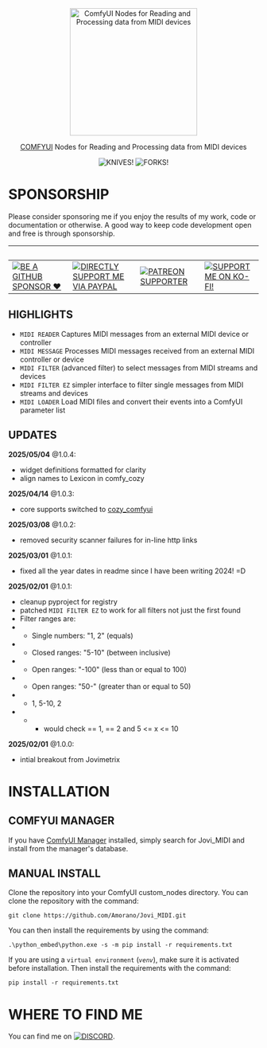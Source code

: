 <div align="center">

<picture>
  <source srcset="https://raw.githubusercontent.com/Amorano/Jovimetrix-examples/refs/heads/master/res/logo-jovi_midi.png">
  <img alt="ComfyUI Nodes for Reading and Processing data from MIDI devices" width="256" height="256">
</picture>

</div>

<div align="center">

<a href="https://github.com/comfyanonymous/ComfyUI">COMFYUI</a> Nodes for Reading and Processing data from MIDI devices

</div>

<div align="center">

![KNIVES!](https://badgen.net/github/open-issues/Amorano/Jovi_MIDI)
![FORKS!](https://badgen.net/github/forks/Amorano/Jovi_MIDI)

</div>

<!---------------------------------------------------------------------------->

# SPONSORSHIP

Please consider sponsoring me if you enjoy the results of my work, code or documentation or otherwise. A good way to keep code development open and free is through sponsorship.

<div align="center">

&nbsp;|&nbsp;|&nbsp;|&nbsp;
-|-|-|-
[![BE A GITHUB SPONSOR ❤️](https://img.shields.io/badge/sponsor-30363D?style=for-the-badge&logo=GitHub-Sponsors&logoColor=#EA4AAA)](https://github.com/sponsors/Amorano) | [![DIRECTLY SUPPORT ME VIA PAYPAL](https://img.shields.io/badge/PayPal-00457C?style=for-the-badge&logo=paypal&logoColor=white)](https://www.paypal.com/paypalme/onarom) | [![PATREON SUPPORTER](https://img.shields.io/badge/Patreon-F96854?style=for-the-badge&logo=patreon&logoColor=white)](https://www.patreon.com/joviex) | [![SUPPORT ME ON KO-FI!](https://ko-fi.com/img/githubbutton_sm.svg)](https://ko-fi.com/alexandermorano)
</div>

## HIGHLIGHTS

* `MIDI READER` Captures MIDI messages from an external MIDI device or controller
* `MIDI MESSAGE` Processes MIDI messages received from an external MIDI controller or device
* `MIDI FILTER` (advanced filter) to select messages from MIDI streams and devices
* `MIDI FILTER EZ` simpler interface to filter single messages from MIDI streams and devices
* `MIDI LOADER` Load MIDI files and convert their events into a ComfyUI parameter list

## UPDATES

**2025/05/04** @1.0.4:
* widget definitions formatted for clarity
* align names to Lexicon in comfy_cozy

**2025/04/14** @1.0.3:
* core supports switched to [cozy_comfyui](https://github.com/cozy-comfyui/cozy_comfyui)

**2025/03/08** @1.0.2:
* removed security scanner failures for in-line http links

**2025/03/01** @1.0.1:
* fixed all the year dates in readme since I have been writing 2024! =D

**2025/02/01** @1.0.1:
* cleanup pyproject for registry
* patched `MIDI FILTER EZ` to work for all filters not just the first found
* Filter ranges are:
* * Single numbers: "1, 2" (equals)
* * Closed ranges: "5-10" (between inclusive)
* * Open ranges: "-100" (less than or equal to 100)
* * Open ranges: "50-" (greater than or equal to 50)
* * 1, 5-10, 2
* * * would check == 1, == 2 and 5 <= x <= 10

**2025/02/01** @1.0.0:
* intial breakout from Jovimetrix

# INSTALLATION

## COMFYUI MANAGER

If you have [ComfyUI Manager](https://github.com/ltdrdata/ComfyUI-Manager) installed, simply search for Jovi_MIDI and install from the manager's database.

## MANUAL INSTALL
Clone the repository into your ComfyUI custom_nodes directory. You can clone the repository with the command:
```
git clone https://github.com/Amorano/Jovi_MIDI.git
```
You can then install the requirements by using the command:
```
.\python_embed\python.exe -s -m pip install -r requirements.txt
```
If you are using a <code>virtual environment</code> (<code><i>venv</i></code>), make sure it is activated before installation. Then install the requirements with the command:
```
pip install -r requirements.txt
```
# WHERE TO FIND ME

You can find me on [![DISCORD](https://dcbadge.vercel.app/api/server/62TJaZ3Z5r?style=flat-square)](https://discord.gg/62TJaZ3Z5r).
